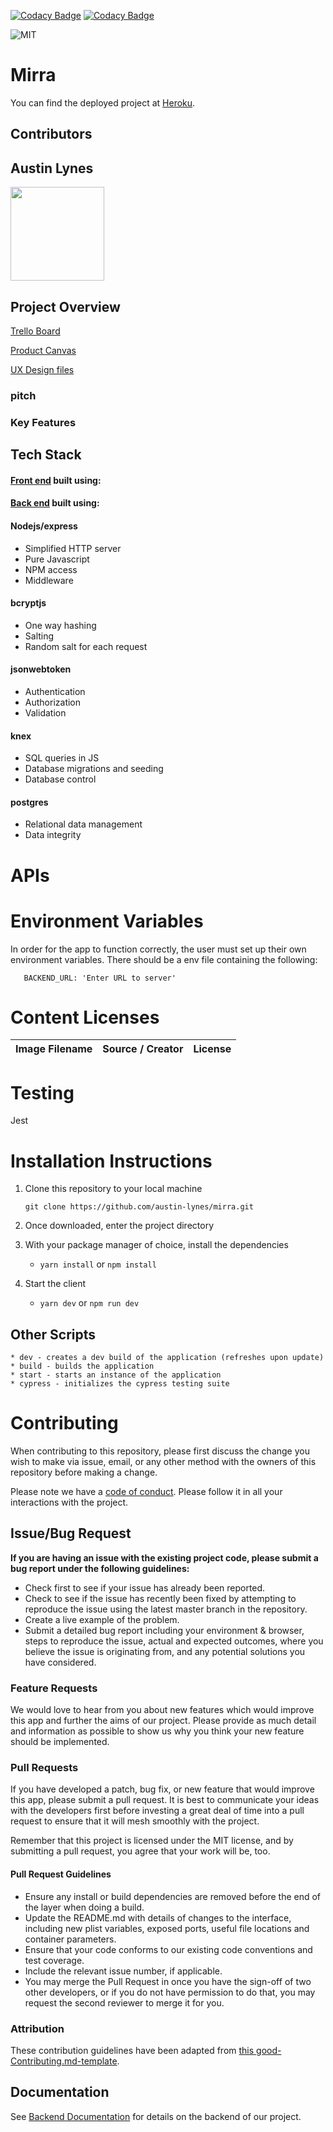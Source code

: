 [![Codacy Badge](https://api.codacy.com/project/badge/Grade/9b32867da789402591dfe2cff00f6009)](https://www.codacy.com/gh/austin-lynes/mirra?utm_source=github.com&amp;utm_medium=referral&amp;utm_content=austin-lynes/mirra&amp;utm_campaign=Badge_Grade)
[![Codacy Badge](https://api.codacy.com/project/badge/Coverage/9b32867da789402591dfe2cff00f6009)](https://www.codacy.com/gh/austin-lynes/mirra?utm_source=github.com&utm_medium=referral&utm_content=austin-lynes/mirra&utm_campaign=Badge_Coverage)

![MIT](https://img.shields.io/packagist/l/doctrine/orm.svg)

# Mirra

You can find the deployed project at [Heroku]().

## Contributors

## Austin Lynes
[<img src="https://ca.slack-edge.com/T4JUEB3ME-UF3B2ME82-505b9a4c929c-512" width = "150" />](https://github.com/AustinLynes)       


## Project Overview

[Trello Board]()

[Product Canvas]()

[UX Design files]()

### pitch

### Key Features



## Tech Stack

#### [Front end]() built using:


#### [Back end]() built using:

#### Nodejs/express

- Simplified HTTP server
- Pure Javascript
- NPM access
- Middleware

#### bcryptjs

- One way hashing
- Salting
- Random salt for each request

#### jsonwebtoken

- Authentication
- Authorization
- Validation

#### knex

- SQL queries in JS
- Database migrations and seeding
- Database control

#### postgres

- Relational data management
- Data integrity

# APIs


# Environment Variables

In order for the app to function correctly, the user must set up their own environment variables. There should be a env file containing the following:

       BACKEND_URL: 'Enter URL to server'

# Content Licenses

| Image Filename | Source / Creator | License |
| -------------- | ---------------- | ------- |


# Testing

Jest

# Installation Instructions

1.  Clone this repository to your local machine

        git clone https://github.com/austin-lynes/mirra.git

2.  Once downloaded, enter the project directory
3.  With your package manager of choice, install the dependencies

    - `yarn install` or `npm install`

4.  Start the client
    - `yarn dev` or `npm run dev`

## Other Scripts

    * dev - creates a dev build of the application (refreshes upon update)
    * build - builds the application
    * start - starts an instance of the application
    * cypress - initializes the cypress testing suite

# Contributing

When contributing to this repository, please first discuss the change you wish to make via issue, email, or any other method with the owners of this repository before making a change.

Please note we have a [code of conduct](./CODE_OF_CONDUCT.md). Please follow it in all your interactions with the project.

## Issue/Bug Request

**If you are having an issue with the existing project code, please submit a bug report under the following guidelines:**

- Check first to see if your issue has already been reported.
- Check to see if the issue has recently been fixed by attempting to reproduce the issue using the latest master branch in the repository.
- Create a live example of the problem.
- Submit a detailed bug report including your environment & browser, steps to reproduce the issue, actual and expected outcomes, where you believe the issue is originating from, and any potential solutions you have considered.

### Feature Requests

We would love to hear from you about new features which would improve this app and further the aims of our project. Please provide as much detail and information as possible to show us why you think your new feature should be implemented.

### Pull Requests

If you have developed a patch, bug fix, or new feature that would improve this app, please submit a pull request. It is best to communicate your ideas with the developers first before investing a great deal of time into a pull request to ensure that it will mesh smoothly with the project.

Remember that this project is licensed under the MIT license, and by submitting a pull request, you agree that your work will be, too.

#### Pull Request Guidelines

- Ensure any install or build dependencies are removed before the end of the layer when doing a build.
- Update the README.md with details of changes to the interface, including new plist variables, exposed ports, useful file locations and container parameters.
- Ensure that your code conforms to our existing code conventions and test coverage.
- Include the relevant issue number, if applicable.
- You may merge the Pull Request in once you have the sign-off of two other developers, or if you do not have permission to do that, you may request the second reviewer to merge it for you.

### Attribution

These contribution guidelines have been adapted from [this good-Contributing.md-template](https://gist.github.com/PurpleBooth/b24679402957c63ec426).

## Documentation

See [Backend Documentation](https://github.com/austin-lynes/mirra-api) for details on the backend of our project.

